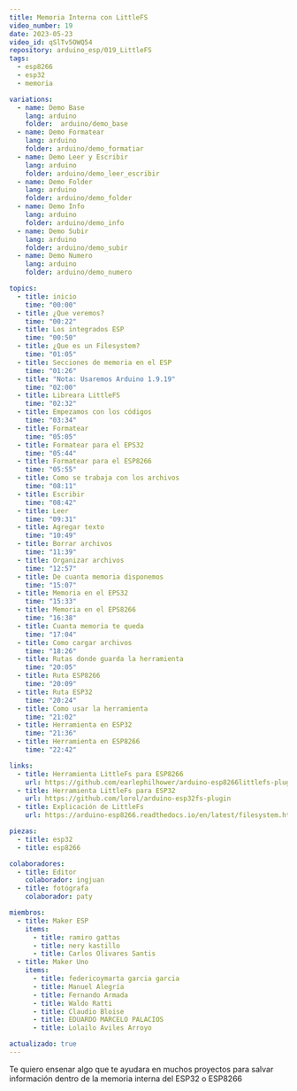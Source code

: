 ```yaml
---
title: Memoria Interna con LittleFS
video_number: 19
date: 2023-05-23
video_id: qSlTv5OWQ54
repository: arduino_esp/019_LittleFS
tags:
  - esp8266
  - esp32
  - memoria

variations:
  - name: Demo Base
    lang: arduino
    folder:  arduino/demo_base
  - name: Demo Formatear 
    lang: arduino
    folder: arduino/demo_formatiar
  - name: Demo Leer y Escribir
    lang: arduino
    folder: arduino/demo_leer_escribir
  - name: Demo Folder
    lang: arduino
    folder: arduino/demo_folder
  - name: Demo Info
    lang: arduino
    folder: arduino/demo_info
  - name: Demo Subir
    lang: arduino
    folder: arduino/demo_subir
  - name: Demo Numero
    lang: arduino
    folder: arduino/demo_numero

topics:
  - title: inicio
    time: "00:00"
  - title: ¿Que veremos?
    time: "00:22"
  - title: Los integrados ESP
    time: "00:50"
  - title: ¿Que es un Filesystem?
    time: "01:05"
  - title: Secciones de memoria en el ESP
    time: "01:26"
  - title: "Nota: Usaremos Arduino 1.9.19"
    time: "02:00"
  - title: Libreara LittleFS
    time: "02:32"
  - title: Empezamos con los códigos
    time: "03:34"
  - title: Formatear
    time: "05:05"
  - title: Formatear para el EPS32
    time: "05:44"
  - title: Formatear para el ESP8266
    time: "05:55"
  - title: Como se trabaja con los archivos
    time: "08:11"
  - title: Escribir
    time: "08:42"
  - title: Leer
    time: "09:31"
  - title: Agregar texto
    time: "10:49"
  - title: Borrar archivos
    time: "11:39"
  - title: Organizar archivos
    time: "12:57"
  - title: De cuanta memoria disponemos
    time: "15:07"
  - title: Memoria en el EPS32
    time: "15:33"
  - title: Memoria en el EPS8266
    time: "16:38"
  - title: Cuanta memoria te queda
    time: "17:04"
  - title: Como cargar archivos
    time: "18:26"
  - title: Rutas donde guarda la herramienta
    time: "20:05"
  - title: Ruta ESP8266
    time: "20:09"
  - title: Ruta ESP32
    time: "20:24"
  - title: Como usar la herramienta
    time: "21:02"
  - title: Herramienta en ESP32
    time: "21:36"
  - title: Herramienta en ESP8266
    time: "22:42"

links:
  - title: Herramienta LittleFs para ESP8266
    url: https://github.com/earlephilhower/arduino-esp8266littlefs-plugin
  - title: Herramienta LittleFs para ESP32
    url: https://github.com/lorol/arduino-esp32fs-plugin
  - title: Explicación de LittleFs 
    url: https://arduino-esp8266.readthedocs.io/en/latest/filesystem.html

piezas:
  - title: esp32
  - title: esp8266

colaboradores:
  - title: Editor
    colaborador: ingjuan
  - title: fotógrafa
    colaborador: paty

miembros:
  - title: Maker ESP
    items:
      - title: ramiro gattas
      - title: nery kastillo
      - title: Carlos Olivares Santis
  - title: Maker Uno
    items:
      - title: federicoymarta garcia garcia
      - title: Manuel Alegría
      - title: Fernando Armada
      - title: Waldo Ratti
      - title: Claudio Bloise
      - title: EDUARDO MARCELO PALACIOS
      - title: Lolailo Aviles Arroyo

actualizado: true
---
```


Te quiero ensenar algo que te ayudara en muchos proyectos para salvar información dentro de la memoria interna del ESP32 o ESP8266
